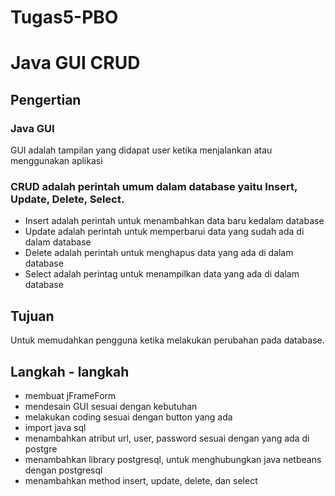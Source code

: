 # Tugas5-PBO
# Java GUI CRUD

## Pengertian

### Java GUI 

GUI adalah tampilan yang didapat user ketika menjalankan atau menggunakan aplikasi

### CRUD adalah perintah umum dalam database yaitu Insert, Update, Delete, Select.

* Insert adalah perintah untuk menambahkan data baru kedalam database
* Update adalah perintah untuk memperbarui data yang sudah ada di dalam database
* Delete adalah perintah untuk menghapus data yang ada di dalam database
* Select adalah perintag untuk menampilkan data yang ada di dalam database

## Tujuan

Untuk memudahkan pengguna ketika melakukan perubahan pada database.

## Langkah - langkah

* membuat jFrameForm
* mendesain GUI sesuai dengan kebutuhan
* melakukan coding sesuai dengan button yang ada
* import java sql
* menambahkan atribut url, user, password sesuai dengan yang ada di postgre
* menambahkan library postgresql, untuk menghubungkan java netbeans dengan postgresql
* menambahkan method insert, update, delete, dan select
